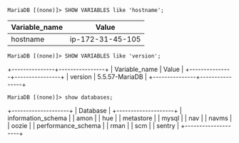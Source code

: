 ```
MariaDB [(none)]> SHOW VARIABLES like 'hostname';
```
| Variable_name | Value            |
|---------------|------------------|
| hostname      | ip-172-31-45-105 |

```
MariaDB [(none)]> SHOW VARIABLES like 'version';
```
+---------------+----------------+
| Variable_name | Value          |
+---------------+----------------+
| version       | 5.5.57-MariaDB |
+---------------+----------------+

```
MariaDB [(none)]> show databases;
```
+--------------------+
| Database           |
+--------------------+
| information_schema |
| amon               |
| hue                |
| metastore          |
| mysql              |
| nav                |
| navms              |
| oozie              |
| performance_schema |
| rman               |
| scm                |
| sentry             |
+--------------------+
